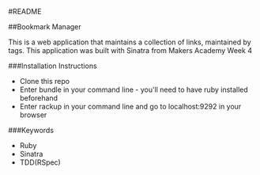 #README

##Bookmark Manager

This is a web application that maintains a collection of links, maintained by tags. This application was built with Sinatra from Makers Academy Week 4

###Installation Instructions

- Clone this repo
- Enter bundle in your command line - you'll need to have ruby installed beforehand
- Enter rackup in your command line and go to localhost:9292 in your browser


###Keywords

- Ruby
- Sinatra
- TDD(RSpec)